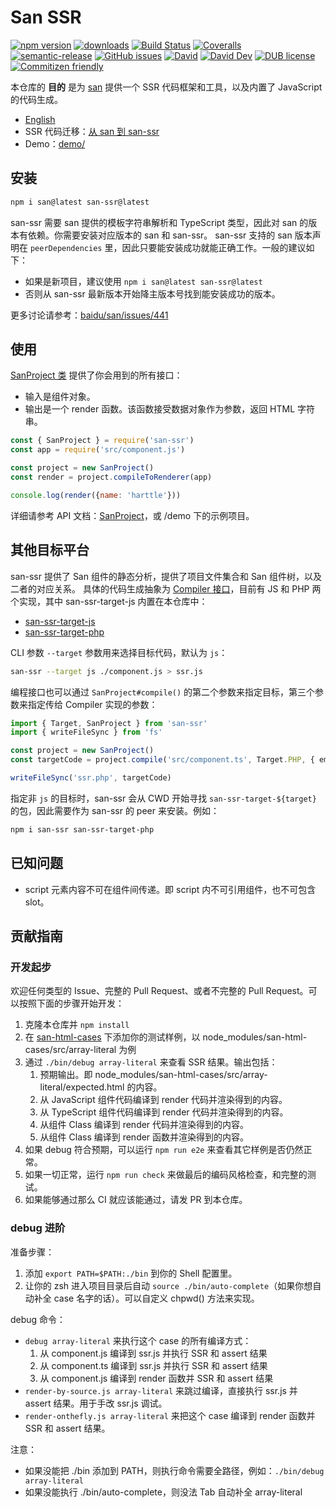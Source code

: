 # San SSR
[![npm version](https://img.shields.io/npm/v/san-ssr.svg)](https://www.npmjs.org/package/san-ssr)
[![downloads](https://img.shields.io/npm/dm/san-ssr.svg)](https://www.npmjs.org/package/san-ssr)
[![Build Status](https://github.com/baidu/san-ssr/workflows/check.yml/badge.svg)](https://github.com/baidu/san-ssr/actions?query=workflow:Check)
[![Coveralls](https://img.shields.io/coveralls/baidu/san-ssr.svg)](https://coveralls.io/github/baidu/san-ssr?branch=master)
[![semantic-release](https://img.shields.io/badge/%20%20%F0%9F%93%A6%F0%9F%9A%80-semantic--release-e10079.svg)](https://github.com/baidu/san-ssr)
[![GitHub issues](https://img.shields.io/github/issues-closed/baidu/san-ssr.svg)](https://github.com/baidu/san-ssr/issues)
[![David](https://img.shields.io/david/baidu/san-ssr.svg)](https://david-dm.org/baidu/san-ssr)
[![David Dev](https://img.shields.io/david/dev/baidu/san-ssr.svg)](https://david-dm.org/baidu/san-ssr?type=dev)
[![DUB license](https://img.shields.io/dub/l/vibe-d.svg)](https://github.com/baidu/san-ssr/blob/master/LICENSE)
[![Commitizen friendly](https://img.shields.io/badge/commitizen-friendly-brightgreen.svg)](https://github.com/angular/angular.js/blob/master/DEVELOPERS.md#commits)

本仓库的 **目的** 是为 [san][san]  提供一个 SSR 代码框架和工具，以及内置了 JavaScript 的代码生成。

* [English](https://github.com/baidu/san-ssr/blob/master/README.en.md)
* SSR 代码迁移：[从 san 到 san-ssr](https://github.com/baidu/san-ssr/wiki/%E4%BB%8E-san-%E8%BF%81%E7%A7%BB%E5%88%B0-san-ssr)
* Demo：[demo/](https://github.com/baidu/san-ssr/tree/master/demo)

## 安装

```bash
npm i san@latest san-ssr@latest
```

san-ssr 需要 san 提供的模板字符串解析和 TypeScript 类型，因此对 san 的版本有依赖。你需要安装对应版本的 san 和 san-ssr。
san-ssr 支持的 san 版本声明在 `peerDependencies` 里，因此只要能安装成功就能正确工作。一般的建议如下：

* 如果是新项目，建议使用 `npm i san@latest san-ssr@latest`
* 否则从 san-ssr 最新版本开始降主版本号找到能安装成功的版本。

更多讨论请参考：[baidu/san/issues/441](https://github.com/baidu/san/issues/441#issuecomment-550260372)

## 使用

[SanProject 类][sanproject] 提供了你会用到的所有接口：

* 输入是组件对象。
* 输出是一个 render 函数。该函数接受数据对象作为参数，返回 HTML 字符串。

```javascript
const { SanProject } = require('san-ssr')
const app = require('src/component.js')

const project = new SanProject()
const render = project.compileToRenderer(app)

console.log(render({name: 'harttle'}))
```

详细请参考 API 文档：[SanProject][sanproject]，或 /demo 下的示例项目。

## 其他目标平台

san-ssr 提供了 San 组件的静态分析，提供了项目文件集合和 San 组件树，以及二者的对应关系。
具体的代码生成抽象为 [Compiler 接口][compiler]，目前有 JS 和 PHP 两个实现，其中 san-ssr-target-js 内置在本仓库中：

* [san-ssr-target-js](https://github.com/baidu/san-ssr/tree/master/src/target-js)
* [san-ssr-target-php](https://github.com/searchfe/san-ssr-target-php)

CLI 参数 `--target` 参数用来选择目标代码，默认为 `js`：

```bash
san-ssr --target js ./component.js > ssr.js
```

编程接口也可以通过 `SanProject#compile()` 的第二个参数来指定目标，第三个参数来指定传给 Compiler 实现的参数：

```typescript
import { Target, SanProject } from 'san-ssr'
import { writeFileSync } from 'fs'

const project = new SanProject()
const targetCode = project.compile('src/component.ts', Target.PHP, { emitHeader: true })

writeFileSync('ssr.php', targetCode)
```

指定非 `js` 的目标时，san-ssr 会从 CWD 开始寻找 `san-ssr-target-${target}` 的包，因此需要作为 san-ssr 的 peer 来安装。例如：

```bash
npm i san-ssr san-ssr-target-php
```

## 已知问题

- script 元素内容不可在组件间传递。即 script 内不可引用组件，也不可包含 slot。

## 贡献指南

### 开发起步

欢迎任何类型的 Issue、完整的 Pull Request、或者不完整的 Pull Request。可以按照下面的步骤开始开发：

1. 克隆本仓库并 `npm install`
2. 在 [san-html-cases][san-html-cases] 下添加你的测试样例，以 node_modules/san-html-cases/src/array-literal 为例
3. 通过 `./bin/debug array-literal` 来查看 SSR 结果。输出包括：
    1. 预期输出。即 node_modules/san-html-cases/src/array-literal/expected.html 的内容。
    2. 从 JavaScript 组件代码编译到 render 代码并渲染得到的内容。
    3. 从 TypeScript 组件代码编译到 render 代码并渲染得到的内容。
    4. 从组件 Class 编译到 render 代码并渲染得到的内容。
    5. 从组件 Class 编译到 render 函数并渲染得到的内容。
4. 如果 debug 符合预期，可以运行 `npm run e2e` 来查看其它样例是否仍然正常。
5. 如果一切正常，运行 `npm run check` 来做最后的编码风格检查，和完整的测试。
6. 如果能够通过那么 CI 就应该能通过，请发 PR 到本仓库。

### debug 进阶

准备步骤：

1. 添加 `export PATH=$PATH:./bin` 到你的 Shell 配置里。
2. 让你的 zsh 进入项目目录后自动 `source ./bin/auto-complete`（如果你想自动补全 case 名字的话）。可以自定义 chpwd() 方法来实现。

debug 命令：

- `debug array-literal` 来执行这个 case 的所有编译方式：
    1. 从 component.js 编译到 ssr.js 并执行 SSR 和 assert 结果
    2. 从 component.ts 编译到 ssr.js 并执行 SSR 和 assert 结果
    3. 从 component.js 编译到 render 函数并 SSR 和 assert 结果
- `render-by-source.js array-literal` 来跳过编译，直接执行 ssr.js 并 assert 结果。用于手改 ssr.js 调试。
- `render-onthefly.js array-literal` 来把这个 case 编译到 render 函数并 SSR 和 assert 结果。

注意：

- 如果没能把 ./bin 添加到 PATH，则执行命令需要全路径，例如：`./bin/debug array-literal`
- 如果没能执行 ./bin/auto-complete，则没法 Tab 自动补全 array-literal

[san]: https://github.com/baidu/san
[sanproject]: https://baidu.github.io/san-ssr/classes/_src_models_san_project_.sanproject.html
[target-compile]: https://baidu.github.io/san-ssr/interfaces/_models_compiler_.compiler.html#compile
[compiler]: https://github.com/baidu/san-ssr/blob/809fc8eb710253f6e5aa3bd1afc0b7f615ef572e/src/models/compiler.ts#L3
[san-html-cases]: https://github.com/ecomfe/san-html-cases